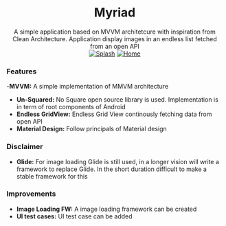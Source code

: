 <h1 align="center">Myriad</h1>
<div align="center">
  A simple application based on MVVM architetcure with inspiration from Clean Architecture. Application display images in an endless list fetched from an open API
</div>

<div align="center">
    <a href="https://imgbb.com/"><img src="https://i.ibb.co/qCFZZjm/1.jpg" alt="Splash" border="0"></a>
    <a href="https://imgbb.com/"><img src="https://i.ibb.co/pRw4V15/2.jpg" alt="Home" border="0"></a>
</div>

### Features
-__MVVM:__ A simple implementation of MMVM architecture
- __Un-Squared:__ No Square open source library is used. Implementation is in term of root components of Android
- __Endless GridView:__ Endless Grid View continously fetching data from open API
- __Material Design:__ Follow principals of Material design

### Disclaimer
- __Glide:__ For image loading Glide is still used, in a longer vision will write a framework to replace Glide. In the short duration difficult to make a stable framework for this

### Improvements
- __Image Loading FW:__ A image loading framework can be created
- __UI test cases:__ UI test case can be added
